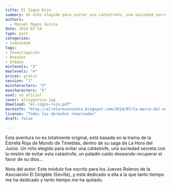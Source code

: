 ```yaml
---
title: El Signo Rojo
summary: Un niño elegido para evitar una catástrofe, una sociedad secreta con la misión de evitar esta catástrofe, un paladín caído deseando recuperar el favor de su dios...
authors:
  - Manuel Magno García
date: 2014-07-14
type: post
categories:
- Comunidad
tags:
- Investigación
- Oneshot
- Urbano
minlevels: "2"
maxlevels: "4"
prices: gratis
session: "1"
mincharacters: "3"
maxcharacters: "5"
eval: no oficial
cover: elsignorojo.jpg
download: "el-signo-rojo.pdf"
moreinfo: "http://elroleroinocente.blogspot.com/2014/07/la-marca-del-este-simple-pero-eficaz.html"
license: "Todos los derechos reservados"
draft: false

---
```


Esta aventura no es totalmente original, está basada en la trama de la Estrella Roja de Mundo de Tinieblas, dentro de su saga de La Hora del Juicio. Un niño elegido para evitar una catástrofe, una sociedad secreta con la misión de evitar esta catástrofe, un paladín caído deseando recuperar el favor de su dios...

Nota del autor:
Este módulo fue escrito para los Jueves Roleros de la Asociación El Dirigible (Sevilla), y está dedicado a ella a la que tanto tiempo me ha dedicado y tanto tiempo me ha quitado.
